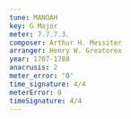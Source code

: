 ```yaml
---
tune: MANOAH
key: G Major
meter: 7.7.7.3.
composer: Arthur H. Messiter
arranger: Henry W. Greatorex
year: 1707-1788
anacrusis: 2
meter_error: '0'
time_signature: 4/4
meterError: 0
timeSignature: 4/4
---
```

